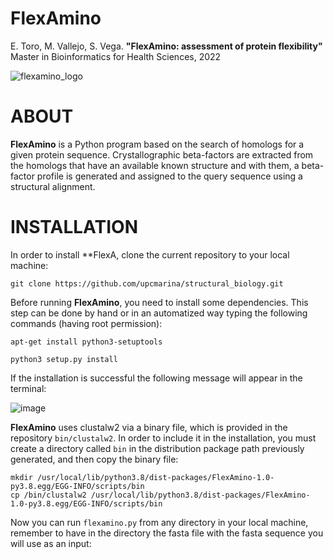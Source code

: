 **FlexAmino**
==================================

E. Toro, M. Vallejo, S. Vega. **"FlexAmino: assessment of protein flexibility"** Master in Bioinformatics for Health Sciences, 2022

![flexamino_logo](https://user-images.githubusercontent.com/67465839/162766413-d015bd96-3f49-45e0-a2f3-a85dff2070be.png)

# ABOUT

**FlexAmino** is a Python program based on the search of homologs for a given protein sequence. Crystallographic beta-factors are extracted from the homologs that have an available known structure and with them, a beta-factor profile is generated and assigned to the query sequence using a structural alignment.

# INSTALLATION

In order to install **FlexA, clone the current repository to your local machine:
```
git clone https://github.com/upcmarina/structural_biology.git
```

Before running **FlexAmino**, you need to install some dependencies. This step can be done by hand or in an automatized way typing the following commands (having root permission):
```
apt-get install python3-setuptools

python3 setup.py install
```

If the installation is successful the following message will appear in the terminal:

![image](https://user-images.githubusercontent.com/67465839/162790974-d571e64e-de0b-4696-b39f-9c2ab6bdcb43.png)

**FlexAmino** uses clustalw2 via a binary file, which is provided in the repository `bin/clustalw2`. In order to include it in the installation, you must create a directory called `bin` in the distribution package path previously generated, and then copy the binary file:
```
mkdir /usr/local/lib/python3.8/dist-packages/FlexAmino-1.0-py3.8.egg/EGG-INFO/scripts/bin
cp /bin/clustalw2 /usr/local/lib/python3.8/dist-packages/FlexAmino-1.0-py3.8.egg/EGG-INFO/scripts/bin
```

Now you can run `flexamino.py` from any directory in your local machine, remember to have in the directory the fasta file with the fasta sequence you will use as an input:
